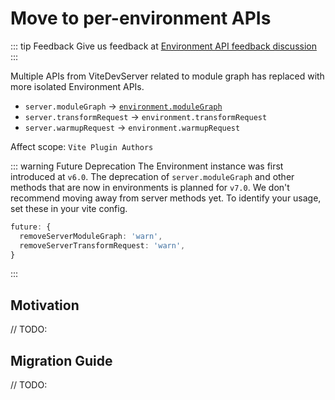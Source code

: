# Move to per-environment APIs

::: tip Feedback
Give us feedback at [Environment API feedback discussion](https://github.com/vitejs/vite/discussions/16358)
:::

Multiple APIs from ViteDevServer related to module graph has replaced with more isolated Environment APIs.

- `server.moduleGraph` -> [`environment.moduleGraph`](/guide/api-environment#separate-module-graphs)
- `server.transformRequest` -> `environment.transformRequest`
- `server.warmupRequest` -> `environment.warmupRequest`

Affect scope: `Vite Plugin Authors`

::: warning Future Deprecation
The Environment instance was first introduced at `v6.0`. The deprecation of `server.moduleGraph` and other methods that are now in environments is planned for `v7.0`. We don't recommend moving away from server methods yet. To identify your usage, set these in your vite config.

```ts
future: {
  removeServerModuleGraph: 'warn',
  removeServerTransformRequest: 'warn',
}
```

:::

## Motivation

// TODO:

## Migration Guide

// TODO:
